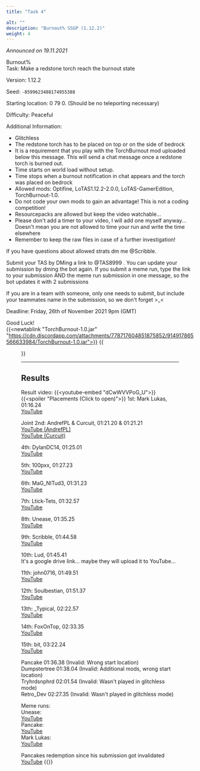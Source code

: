 ```yaml
---
title: "Task 4"

alt: ""
description: "Burnout% SSGP (1.12.2)"
weight: 4
---
```

*Announced on 19.11.2021*  
  
Burnout%  
Task: Make a redstone torch reach the burnout state  
  
Version: 1.12.2
  
Seed: `-8599623488174955388`  
  
Starting location: 0 79 0. (Should be no teleporting necessary)  
  
Difficulty: Peaceful  
  
Additional Information:  
- Glitchless
- The redstone torch has to be placed on top or on the side of bedrock
- It is a requirement that you play with the TorchBurnout mod uploaded below this message. This will send a chat message once a redstone torch is burned out.
- Time starts on world load without setup.
- Time stops when a burnout notification in chat appears and the torch was placed on bedrock
- Allowed mods: Optifine, LoTAS1.12.2-2.0.0, LoTAS-GamerEdition, TorchBurnout-1.0.
- Do not code your own mods to gain an advantage! This is not a coding competition!
- Resourcepacks are allowed but keep the video watchable...
- Please don't add a timer to your video, I will add one myself anyway... Doesn't mean you are not allowed to time your run and write the time elsewhere
- Remember to keep the raw files in case of a further investigation!

If you have questions about allowed strats dm me @Scribble.  
  
Submit your TAS by DMing a link to @TAS8999 . You can update your submission by dming the bot again. If you submit a meme run, type the link to your submission AND the meme run submission in one message, so the bot updates it with 2 submissions  
  
If you are in a team with someone, only one needs to submit, but include your teammates name in the submission, so we don't forget >_<  
  
Deadline: Friday, 26th of November 2021 9pm (GMT)
  
Good Luck!  
{{<newtablink "TorchBurnout-1.0.jar" "https://cdn.discordapp.com/attachments/778717604851875852/914917865566633984/TorchBurnout-1.0.jar">}}
{{<figure class="screenshot" src="../thumbnails/Preview4.jpg">}}
  
  ---
## Results
Result video:
{{<youtube-embed "dCwWVVPoG_U">}}  
{{<spoiler "Placements (Click to open)">}}
1st: Mark Lukas, 01:16.24  
[YouTube](https://youtu.be/OJ7QQFTyUpc)  
  
Joint 2nd: AndrefPL & Curcuit, 01:21.20 & 01:21.21  
[YouTube (AndrefPL)](https://www.youtube.com/watch?v=wCd3DUUFipE)  
[YouTube (Curcuit)](https://www.youtube.com/watch?v=uja5ew8Esn0)  
  
4th: DylanDC14, 01:25.01  
[YouTube](https://www.youtube.com/watch?v=cYHWPURqudc)
  
5th: 100pxx, 01:27.23  
[YouTube](https://youtu.be/hc17qMhSY2Q)
  
6th: MaG_NITud3, 01:31.23  
[YouTube](https://www.youtube.com/watch?v=G0VCd7BQDps)
  
7th: Ltick-Tets, 01:32.57  
[YouTube](https://youtu.be/nb7g3q1CE2o)
  
8th: Unease, 01:35.25  
[YouTube](https://youtu.be/GjARx3BzVnQ )
  
9th: Scribble, 01:44.58  
[YouTube](https://www.youtube.com/watch?v=3Tk6WaigTQk)
  
10th: Lud, 01:45.41  
It's a google drive link... maybe they will upload it to YouTube...  
  
11th: john0716, 01:49.51  
[YouTube](https://youtu.be/w0qEKk2N_qA)
  
12th: Soulbestian, 01:51.37  
[YouTube](https://www.youtube.com/watch?v=q-d408qw_Jo)
  
13th: _Typical, 02:22.57  
[YouTube](https://www.youtube.com/watch?v=yuqIjC9Sxws)
  
14th: FoxOnTop, 02:33.35  
[YouTube](https://youtu.be/je322B7LKiM)
  
15th: bit, 03:22.24  
[YouTube](https://youtu.be/K0QDUbJImMU)

Pancake                          01:36.38 (Invalid: Wrong start location)  
Dumpstertree               01:38.04 (Invalid: Additional mods, wrong start location)  
Tryhrdsnphrd                02:01.54 (Invalid: Wasn't played in glitchless mode)  
Retro_Dev                      02:27.35 (Invalid: Wasn't played in glitchless mode)  
  
Meme runs:  
Unease:  
[YouTube](https://youtu.be/GjARx3BzVnQ)  
Pancake:  
[YouTube](https://www.youtube.com/watch?v=0ZQp23AEaNw)  
Mark Lukas:  
[YouTube](https://youtu.be/DQWc9W1K8k4)  
  
Pancakes redemption since his submission got invalidated  
[YouTube](https://youtu.be/i0lKFKtUGps )
{{</spoiler>}}